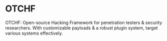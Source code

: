 # OTCHF
OTCHF: Open-source Hacking Framework for penetration testers &amp; security researchers. With customizable payloads &amp; a robust plugin system, target various systems effectively.
